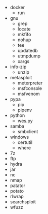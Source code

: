 - docker
  - run
- gnu
  - grep
  - locate
  - mkfifo
  - nohup
  - tee
  - updatedb
  - utmpdump
  - xargs
- info-zip
  - unzip
- metasploit
  - meterpreter
  - msfconsole
  - msfvenom
- pypa
    - pip
    - pipenv
- python
  - wes.py
- samba
  - smbclient
- windows
  - certutil
  - where
- 7z
- ftp
- hydra
- jar
- nc
- nmap
- patator
- potato
- rlwrap
- searchsploit
- wfuzz
